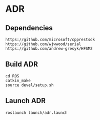# ADR

## Dependencies
```
https://github.com/microsoft/cpprestsdk
https://github.com/wjwwood/serial
https://github.com/andrew-gresyk/HFSM2
```

## Build ADR
```
cd ROS
catkin_make
source devel/setup.sh
```

## Launch ADR
```
roslaunch launch/adr.launch
```
